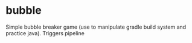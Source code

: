 # bubble
Simple bubble breaker game (use to manipulate gradle build system and practice java).
Triggers pipeline
